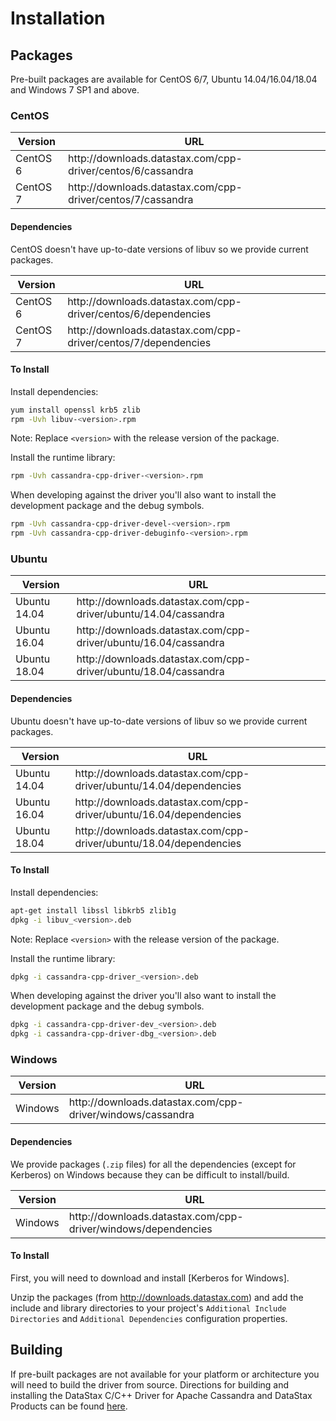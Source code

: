 # Installation

## Packages

Pre-built packages are available for CentOS 6/7, Ubuntu 14.04/16.04/18.04 and
Windows 7 SP1 and above.

### CentOS

<table class="table table-striped table-hover table-condensed">
  <thead>
  <tr>
   <th>Version</th>
   <th>URL</th>
  </tr>
  </thead>

  <tbody>
  <tr>
   <td>CentOS 6</td>
   <td>http://downloads.datastax.com/cpp-driver/centos/6/cassandra</td>
  </tr>
  <tr>
   <td>CentOS 7</td>
   <td>http://downloads.datastax.com/cpp-driver/centos/7/cassandra</td>
  </tr>
  </tbody>
</table>

#### Dependencies

CentOS doesn't have up-to-date versions of libuv so we provide current packages.

<table class="table table-striped table-hover table-condensed">
  <thead>
  <tr>
   <th>Version</th>
   <th>URL</th>
  </tr>
  </thead>

  <tbody>
  <tr>
   <td>CentOS 6</td>
   <td>http://downloads.datastax.com/cpp-driver/centos/6/dependencies</td>
  </tr>
  <tr>
   <td>CentOS 7</td>
   <td>http://downloads.datastax.com/cpp-driver/centos/7/dependencies</td>
  </tr>
  </tbody>
</table>

#### To Install

Install dependencies:

```bash
yum install openssl krb5 zlib
rpm -Uvh libuv-<version>.rpm
```

Note: Replace `<version>` with the release version of the package.

Install the runtime library:

```bash
rpm -Uvh cassandra-cpp-driver-<version>.rpm
```

When developing against the driver you'll also want to install the development
package and the debug symbols.

```bash
rpm -Uvh cassandra-cpp-driver-devel-<version>.rpm
rpm -Uvh cassandra-cpp-driver-debuginfo-<version>.rpm
```

### Ubuntu

<table class="table table-striped table-hover table-condensed">
  <thead>
  <tr>
   <th>Version</th>
   <th>URL</th>
  </tr>
  </thead>

  <tbody>
  <tr>
   <td>Ubuntu 14.04</td>
   <td>http://downloads.datastax.com/cpp-driver/ubuntu/14.04/cassandra</td>
  </tr>
  <tr>
   <td>Ubuntu 16.04</td>
   <td>http://downloads.datastax.com/cpp-driver/ubuntu/16.04/cassandra</td>
  </tr>
  <tr>
   <td>Ubuntu 18.04</td>
   <td>http://downloads.datastax.com/cpp-driver/ubuntu/18.04/cassandra</td>
  </tr>
  </tbody>
</table>

#### Dependencies

Ubuntu doesn't have up-to-date versions of libuv so we provide current packages.

<table class="table table-striped table-hover table-condensed">
  <thead>
  <tr>
   <th>Version</th>
   <th>URL</th>
  </tr>
  </thead>

  <tbody>
  <tr>
   <td>Ubuntu 14.04</td>
   <td>http://downloads.datastax.com/cpp-driver/ubuntu/14.04/dependencies</td>
  </tr>
  <tr>
   <td>Ubuntu 16.04</td>
   <td>http://downloads.datastax.com/cpp-driver/ubuntu/16.04/dependencies</td>
  </tr>
  <tr>
   <td>Ubuntu 18.04</td>
   <td>http://downloads.datastax.com/cpp-driver/ubuntu/18.04/dependencies</td>
  </tr>
  </tbody>
</table>

#### To Install

Install dependencies:

```bash
apt-get install libssl libkrb5 zlib1g
dpkg -i libuv_<version>.deb
```

Note: Replace `<version>` with the release version of the package.

Install the runtime library:

```bash
dpkg -i cassandra-cpp-driver_<version>.deb
```

When developing against the driver you'll also want to install the development
package and the debug symbols.

```bash
dpkg -i cassandra-cpp-driver-dev_<version>.deb
dpkg -i cassandra-cpp-driver-dbg_<version>.deb
```

### Windows

<table class="table table-striped table-hover table-condensed">
  <thead>
  <tr>
   <th>Version</th>
    <th>URL</th>
  </tr>
  </thead>

  <tbody>
  <tr>
   <td>Windows</td>
   <td>http://downloads.datastax.com/cpp-driver/windows/cassandra</td>
  </tr>
  </tbody>
</table>

#### Dependencies

We provide packages (`.zip` files) for all the dependencies (except for
Kerberos) on Windows because they can be difficult to install/build.

<table class="table table-striped table-hover table-condensed">
  <thead>
  <tr>
   <th>Version</th>
   <th>URL</th>
  </tr>
  </thead>

  <tbody>
  <tr>
   <td>Windows</td>
   <td>http://downloads.datastax.com/cpp-driver/windows/dependencies</td>
  </tr>
  </tbody>
</table>

#### To Install

First, you will need to download and install [Kerberos for Windows].

Unzip the packages (from http://downloads.datastax.com) and add the include and
library directories to your project's `Additional Include Directories` and
`Additional Dependencies` configuration properties.

## Building

If pre-built packages are not available for your platform or architecture you
will need to build the driver from source. Directions for building and
installing the DataStax C/C++ Driver for Apache Cassandra and DataStax Products
can be found [here](/topics/building/).
